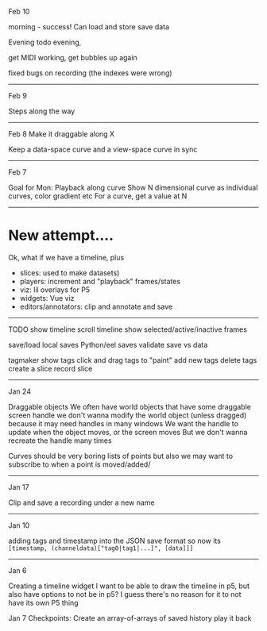 
Feb 10

morning - success!
Can load and store save data

Evening
todo evening, 

get MIDI working, 
get bubbles up again


fixed bugs on recording (the indexes were wrong)


---------
Feb 9

Steps along the way


--------
Feb 8 
Make it draggable along X

Keep a data-space curve and a view-space curve in sync


--------
Feb 7

Goal for Mon:
Playback along curve
Show N dimensional curve as individual curves, color gradient etc
For a curve, get a value at N


--------




# New attempt....


Ok, what if we have a timeline, plus
- slices: used to make datasets)
- players: increment and "playback" frames/states 
- viz: lil overlays for P5
- widgets: Vue viz
- editors/annotators: clip and annotate and save


--------
TODO
 show timeline
 scroll timeline
 show selected/active/inactive frames

save/load
local saves
Python/eel saves
validate save vs data


 tagmaker
 show tags
 click and drag tags to "paint"
 add new tags
 delete tags
create a slice
record slice

--------------------
Jan 24

Draggable objects
We often have world objects that have some draggable screen handle
we don't wanna modify the world object (unless dragged) because it may need handles in many windows
We want the handle to update when the object moves, or the screen moves
But we don't wanna recreate the handle many times


Curves should be very boring lists of points
but also we may want to subscribe to when a point is moved/added/

-------
Jan 17

Clip and save a recording under a new name


--------
Jan 10

adding tags and timestamp into the JSON save format
so now its
```[timestamp, (channeldata)["tag0|tag1|...]", [data]]]```

-------

Jan 6


Creating a timeline widget
I want to be able to draw the timeline in p5, but also have options to not be in p5?
I guess there's no reason for it to not have its own P5 thing

Jan 7
Checkpoints:
Create an array-of-arrays of saved history
play it back